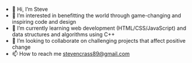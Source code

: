 - 👋 Hi, I’m Steve
- 👀 I’m interested in benefitting the world through game-changing and inspiring code and design
- 🌱 I’m currently learning web development (HTML/CSS/JavaScript) and data structures and algorithms using C++
- 💞️ I’m looking to collaborate on challenging projects that affect positive change
- 📫 How to reach me stevencrass89@gmail.com

<!---
TheSteveIsGreat/TheSteveIsGreat is a ✨ special ✨ repository because its `README.md` (this file) appears on your GitHub profile.
You can click the Preview link to take a look at your changes.
--->
